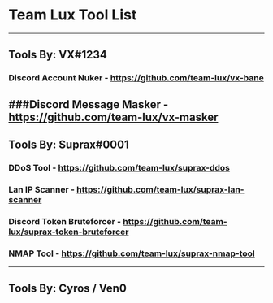 # Team Lux Tool List
----------------------
## Tools By: VX#1234

### Discord Account Nuker - https://github.com/team-lux/vx-bane

###Discord Message Masker - https://github.com/team-lux/vx-masker
----------------------
## Tools By: Suprax#0001

### DDoS Tool - https://github.com/team-lux/suprax-ddos

### Lan IP Scanner - https://github.com/team-lux/suprax-lan-scanner

### Discord Token Bruteforcer - https://github.com/team-lux/suprax-token-bruteforcer

### NMAP Tool - https://github.com/team-lux/suprax-nmap-tool
------------------
Tools By: Cyros / Ven0
------------------
